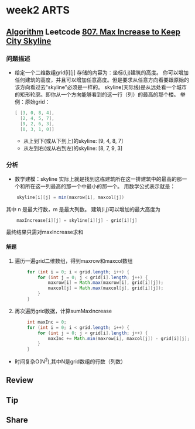# week2 ARTS
## [Algorithm](algorithm/Algorithm.md)  Leetcode [807. Max Increase to Keep City Skyline](https://leetcode.com/problems/max-increase-to-keep-city-skyline/)
### 问题描述 
* 给定一个二维数组grid[i][j] 存储的内容为：坐标(i,j)建筑的高度。
  你可以增加任何建筑的高度，并且可以增加任意高度。但是要求从任意方向看要跟原始的该方向看过去"skyline"必须是一样的。
  skyline(天际线)是从远处看一个城市的矩形轮廓。即你从一个方向能够看到的这一行（列）的最高的那个楼。
  举例：原始grid：
  ```java
  [ [3, 0, 8, 4],
    [2, 4, 5, 7],
    [9, 2, 6, 3],
    [0, 3, 1, 0]]
  ```
  * 从上到下(或从下到上)的skyline: [9, 4, 8, 7]
  * 从左到右(或从右到左)的skyline: [8, 7, 9, 3]
### 分析
  * 数学建模：skyline 实际上就是找到这栋建筑所在这一排建筑中的最高的那一个和所在这一列最高的那一个中最小的那一个。
             用数学公式表示就是： 
```java
    skyline[i][j] = min(maxrow[i], maxcol[j])
```
             
   其中 n 是最大行数，m 是最大列数。
   建筑(i,j)可以增加的最大高度为
```java
    maxIncrease[i][j] = skyline[i][j] - grid[i][j]
``` 
   最终结果只需对maxIncrease求和
#### 解题
1. 遍历一遍grid二维数组，得到maxrow和maxcol数组
```java
        for (int i = 0; i < grid.length; i++) {
            for (int j = 0; j < grid[i].length; j++) {
                maxrow[i] = Math.max(maxrow[i], grid[i][j]);
                maxcol[j] = Math.max(maxcol[j], grid[i][j]);
            }
        }
```
2. 再次遍历grid数据，计算sumMaxIncrease
```java
        int maxInc = 0;
        for (int i = 0; i < grid.length; i++) {
            for (int j = 0; j < grid[i].length; j++) {
                maxInc += Math.min(maxrow[i], maxcol[j]) - grid[i][j];
            }
        }
```

* 时间复杂O(N<sup>2</sup>),其中N是grid数组的行数（列数）
## Review
    
## Tip

## Share

